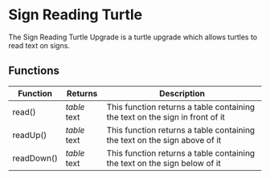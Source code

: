 # Sign Reading Turtle

The Sign Reading Turtle Upgrade is a turtle upgrade which allows turtles to read text on signs. 

## Functions
| Function | Returns | Description |
|----------|---------|-------------|
|read()|_table_ text|This function returns a table containing the text on the sign in front of it|
|readUp()|_table_ text|This function returns a table containing the text on the sign above of it|
|readDown()|_table_ text|This function returns a table containing the text on the sign below of it|